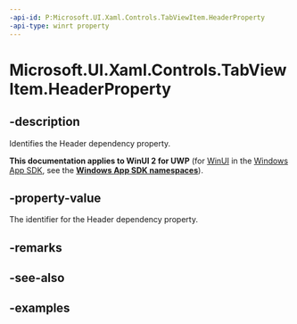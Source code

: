 ```yaml
---
-api-id: P:Microsoft.UI.Xaml.Controls.TabViewItem.HeaderProperty
-api-type: winrt property
---
```


# Microsoft.UI.Xaml.Controls.TabViewItem.HeaderProperty

<!--
public static Windows.UI.Xaml.DependencyProperty HeaderProperty { get; }
-->

## -description

Identifies the Header dependency property.

**This documentation applies to WinUI 2 for UWP** (for [WinUI](/windows/apps/winui/winui3/) in the [Windows App SDK](/windows/apps/windows-app-sdk/), see the **[Windows App SDK namespaces](/windows/windows-app-sdk/api/winrt/)**).

## -property-value

The identifier for the Header dependency property.

## -remarks

## -see-also

## -examples

